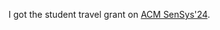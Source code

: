<!-- ---
layout: post
date: 2022-09-14 15:59:00-0400
inline: true
----->

I got the student travel grant on [ACM SenSys'24](https://sensys.acm.org/2024/). 
